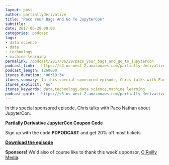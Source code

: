 ```yaml
---
layout: post
author: partiallyderivative
title: "Paco Your Bags And Go To JupyterCon"
subtitle:
date: 2017-06-28 00:00
categories: podcast
tags:
- data science
- data
- technology
- machine learning
permalink: /podcast/2017/06/28/paco_your_bags_and_go_to_jupytercon
podcast_link: 	https://s3-us-west-2.amazonaws.com/partially-derivative/partially_derivative_paco_your_bags_and_go_to_jupytercon.mp3
podcast_length: 1260000
itunes_duration: '00:19:34'
itunes_summary: In this special sponsored episode, Chris talks with Paco Nathan about JupyterCon.
itunes_explicit: 'no'
itunes_keywords: data,technology,data science,machine learning
podcast_guid: '	https://s3-us-west-2.amazonaws.com/partially-derivative/partially_derivative_paco_your_bags_and_go_to_jupytercon.mp3'
---
```


In this special sponsored episode, Chris talks with Paco Nathan about JupyterCon.

**Partially Derivative JupyterCon Coupon Code**

Sign up with the code **PDPODCAST** and get 20% off most tickets.

[**Download the episode**](	https://s3-us-west-2.amazonaws.com/partially-derivative/partially_derivative_paco_your_bags_and_go_to_jupytercon.mp3)

**Sponsors!** We'd also of course like to thank this week's sponsor, [O'Reilly Media](https://www.oreilly.com/).
